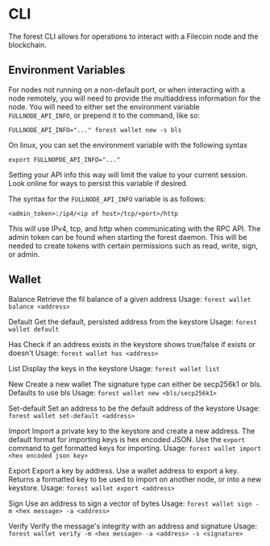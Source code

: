 
# CLI

The forest CLI allows for operations to interact with a Filecoin node and the blockchain.


## Environment Variables
For nodes not running on a non-default port, or when interacting with a node remotely, you will need
to provide the multiaddress information for the node. You will need to either set the environment variable
`FULLNODE_API_INFO`, or prepend it to the command, like so:

`FULLNODE_API_INFO="..." forest wallet new -s bls`

On linux, you can set the environment variable with the following syntax

`export FULLNOPDE_API_INFO="..."`

Setting your API info this way will limit the value to your current session. Look online for ways to persist 
this variable if desired.

The syntax for the `FULLNODE_API_INFO` variable is as follows:

`<admin_token>:/ip4/<ip of host>/tcp/<port>/http`

This will use IPv4, tcp, and http when communicating with the RPC API. The admin token can be found when starting
the forest daemon. This will be needed to create tokens with certain permissions such as read, write, sign, or admin.

## Wallet

Balance
Retrieve the fil balance of a given address
Usage: `forest wallet balance <address>`

Default
Get the default, persisted address from the keystore
Usage: `forest wallet default`

Has
Check if an address exists in the keystore
shows true/false if exists or doesn't
Usage: `forest wallet has <address>`

List
Display the keys in the keystore
Usage: `forest wallet list`

New
Create a new wallet
The signature type can either be secp256k1 or bls. Defaults to use bls
Usage: `forest wallet new <bls/secp256k1>`

Set-default
Set an address to be the default address of the keystore
Usage: `forest wallet set-default <address>`

Import
Import a private key to the keystore and create a new address.
The default format for importing keys is hex encoded JSON. Use the `export`
command to get formatted keys for importing.
Usage: `forest wallet import <hex encoded json key>`

Export
Export a key by address. Use a wallet address to export a key. Returns a formatted key
to be used to import on another node, or into a new keystore.
Usage: `forest wallet export <address>`

Sign
Use an address to sign a vector of bytes
Usage: `forest wallet sign -m <hex message> -a <address>`

Verify
Verify the message's integrity with an address and signature
Usage: `forest wallet verify -m <hex message> -a <address> -s <signature>`
